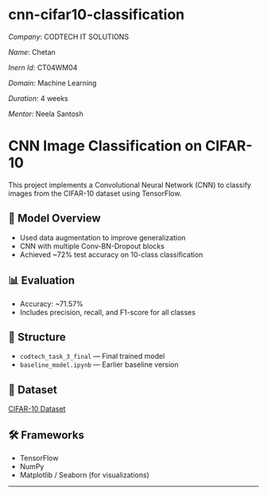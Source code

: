 # cnn-cifar10-classification

*Company*: CODTECH IT SOLUTIONS

*Name*: Chetan

*Inern Id*: CT04WM04

*Domain*: Machine Learning

*Duration*: 4 weeks

*Mentor*: Neela Santosh

# CNN Image Classification on CIFAR-10

This project implements a Convolutional Neural Network (CNN) to classify images from the CIFAR-10 dataset using TensorFlow.

## 🧠 Model Overview
- Used data augmentation to improve generalization
- CNN with multiple Conv-BN-Dropout blocks
- Achieved ~72% test accuracy on 10-class classification

## 📊 Evaluation
- Accuracy: ~71.57%
- Includes precision, recall, and F1-score for all classes

## 📁 Structure
- `codtech_task_3_final` — Final trained model
- `baseline_model.ipynb` — Earlier baseline version

## 🚀 Dataset
[CIFAR-10 Dataset](https://www.cs.toronto.edu/~kriz/cifar.html)

## 🛠️ Frameworks
- TensorFlow
- NumPy
- Matplotlib / Seaborn (for visualizations)

---
